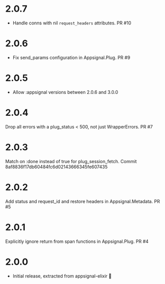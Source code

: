 # 2.0.7
* Handle conns with nil `request_headers` attributes. PR #10

# 2.0.6
* Fix send_params configuration in Appsignal.Plug. PR #9

# 2.0.5
* Allow :appsignal versions between 2.0.6 and 3.0.0

# 2.0.4
Drop all errors with a plug_status < 500, not just WrapperErrors. PR #7

# 2.0.3
Match on :done instead of true for plug_session_fetch. Commit 8af8836f17db60484fc6d02143666345fe607435

# 2.0.2
Add status and request_id and restore headers in Appsignal.Metadata. PR #5

# 2.0.1
Explicitly ignore return from span functions in Appsignal.Plug. PR #4

# 2.0.0
* Initial release, extracted from appsignal-elixir 🎉
